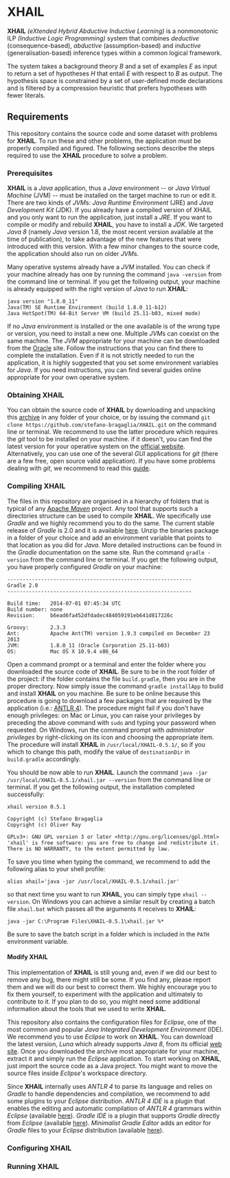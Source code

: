XHAIL
=====

**XHAIL** *(eXtended Hybrid Abductive Inductive Learning)* is a nonmonotonic ILP *(Inductive Logic Programming)* system that combines *deductive* (consequence-based), *abductive* (assumption-based) and *inductive* (generalisation-based) inference types within a common logical framework.

The system takes a background theory *B* and a set of examples *E* as input to return a set of hypotheses *H* that entail *E* with respect to *B* as output. The hypothesis space is constrained by a set of user-defined mode declarations and is filtered by a compression heuristic that prefers hypotheses with fewer literals.

Requirements
------------

This repository contains the source code and some dataset with problems for **XHAIL**.
To run these and other problems, the application must be properly compiled and figured.
The following sections describe the steps required to use the **XHAIL** procedure to solve a problem.

### Prerequisites

**XHAIL** is a *Java* application, thus a *Java* environment -- or *Java Virtual Machine* (JVM) -- must be installed on the target machine to run or edit it. There are two kinds of *JVM*s: *Java Runtime Environment* (JRE) and *Java Development Kit* (JDK). If you already have a compiled version of XHAIL and you only want to run the application, just install a *JRE*. If you want to compile or modify and rebuild **XHAIL**, you have to install a *JDK*. We targeted *Java 8* (namely *Java* version 1.8, the most recent version available at the time of publication), to take advantage of the new features that were introduced with this version. With a few minor changes to the source code, the application should also run on older *JVM*s.

Many operative systems already have a *JVM* installed. You can check if your machine already has one by running the command `java -version` from the command line or terminal. If you get the following output, your machine is already equipped with the right version of *Java* to run **XHAIL**:

    java version "1.8.0_11"
    Java(TM) SE Runtime Environment (build 1.8.0_11-b12)
    Java HotSpot(TM) 64-Bit Server VM (build 25.11-b03, mixed mode)

If no *Java* environment is installed or the one available is of the wrong type or version, you need to install a new one. Multiple *JVM*s can coexist on the same machine. The *JVM* appropriate for your machine can be downloaded from the [Oracle](http://www.oracle.com/technetwork/java/javase/downloads/index-jsp-138363.html) site. Follow the instructions that you can find there to complete the installation. Even if it is not strictly needed to run the application, it is highly suggested that you set some environment variables for *Java*. If you need instructions, you can find several guides online appropriate for your own operative system. 

### Obtaining XHAIL

You can obtain the source code of **XHAIL** by downloading and unpacking this [archive](https://github.com/stefano-bragaglia/XHAIL/archive/master.zip) in any folder of your choice, or by issuing the command `git clone https://github.com/stefano-bragaglia/XHAIL.git` on the command line or terminal. We recommend to use the latter procedure which requires the *git* tool to be installed on your machine. if it doesn't, you can find the latest version for your operative system on the [official website](http://git-scm.com/downloads). Alternatively, you can use one of the several *GUI* applications for *git* (there are a few free, open source valid application). If you have some problems dealing with *git*, we recommend to read this [guide](http://rogerdudler.github.io/git-guide/).

### Compiling XHAIL

The files in this repository are organised in a hierarchy of folders that is typical of any [Apache *Maven*](http://maven.apache.org) project. Any tool that supports such a directories structure can be used to compile **XHAIL**. We specifically use *Gradle* and we highly recommend you to do the same.
The current stable release of *Gradle* is 2.0 and it is available [here](http://www.gradle.org/downloads). Unzip the binaries package in a folder of your choice and add an environment variable that points to that location as you did for *Java*. More detailed instructions can be found in the *Gradle* documentation on the same site. Run the command `gradle -version` from the command line or terminal. If you get the following output, you have properly configured *Gradle* on your machine:

    ------------------------------------------------------------
    Gradle 2.0
    ------------------------------------------------------------
    
    Build time:   2014-07-01 07:45:34 UTC
    Build number: none
    Revision:     b6ead6fa452dfdadec484059191eb641d817226c
    
    Groovy:       2.3.3
    Ant:          Apache Ant(TM) version 1.9.3 compiled on December 23 2013
    JVM:          1.8.0_11 (Oracle Corporation 25.11-b03)
    OS:           Mac OS X 10.9.4 x86_64

Open a command prompt or a terminal and enter the folder where you downloaded the source code of **XHAIL**. Be sure to be in the root folder of the project: if the folder contains the file `build.gradle`, then you are in the proper directory.
Now simply issue the command `gradle installApp` to build and install **XHAIL** on you machine.
Be sure to be online because this procedure is going to download a few packages that are required by the application (i.e.: [ANTLR 4](http://www.antlr.org)). The procedure might fail if you don't have enough privileges: on Mac or Linux, you can raise your privileges by preceding the above command with `sudo` and typing your password when requested. On Windows, run the command prompt with *administrator privileges* by right-clicking on its icon and choosing the appropriate item. The procedure will install **XHAIL** in `/usr/local/XHAIL-0.5.1/`, so if you which to change this path, modify the value of `destinationDir` in `build.gradle` accordingly.

You should be now able to run **XHAIL**. Launch the command `java -jar /usr/local/XHAIL-0.5.1/xhail.jar --version` from the command line or terminal. If you get the following output, the installation completed successfully:

    xhail version 0.5.1
    
    Copyright (c) Stefano Bragaglia
    Copyright (c) Oliver Ray
    
    GPLv3+: GNU GPL version 3 or later <http://gnu.org/licenses/gpl.html>
    'xhail' is free software: you are free to change and redistribute it.
    There is NO WARRANTY, to the extent permitted by law.

To save you time when typing the command, we recommend to add the following alias to your shell profile: 

    alias xhail='java -jar /usr/local/XHAIL-0.5.1/xhail.jar' 

so that next time you want to run **XHAIL**, you can simply type `xhail --version`. On Windows you can achieve a similar result by creating a batch file `xhail.bat` which passes all the arguments it receives to **XHAIL**:

    java -jar C:\Program Files\XHAIL-0.5.1\xhail.jar %*

Be sure to save the batch script in a folder which is included in the `PATH` environment variable.

#### Modify XHAIL

This implementation of **XHAIL** is still young and, even if we did our best to remove any bug, there might still be some. If you find any, please report them and we will do our best to correct them. We highly encourage you to fix them yourself, to experiment with the application and ultimately to contribute to it. If you plan to do so, you might need some additional information about the tools that we used to write **XHAIL**.

This repository also contains the configuration files for *Eclipse*, one of the most common and popular *Java* *Integrated Development Environment* (IDE). We recommend you to use *Eclipse* to work on **XHAIL**. You can download the latest version, *Luna* which already supports *Java 8*, from its official [web site](https://www.eclipse.org/downloads/). Once you downloaded the archive most appropriate for your machine, extract it and simply run the *Eclipse* application. To start working on **XHAIL**, just import the source code as a Java project. You might want to move the source files inside *Eclipse*'s workspace directory.

Since **XHAIL** internally uses *ANTLR 4* to parse its language and relies on *Gradle* to handle dependencies and compilation, we recommend to add some plugins to your *Eclipse* distribution.
*ANTLR 4 IDE* is a plugin that enables the editing and automatic compilation of *ANTLR 4* grammars within *Eclipse* (available [here](https://github.com/jknack/antlr4ide)).
*Gradle IDE* is a plugin that supports *Gradle* directly from *Eclipse* (available [here](http://www.gradle.org/tooling)).
*Minimalist Gradle Editor* adds an editor for *Gradle* files to your *Eclipse* distribution (available [here](http://marketplace.eclipse.org/content/minimalist-gradle-editor)).

### Configuring XHAIL



### Running XHAIL
